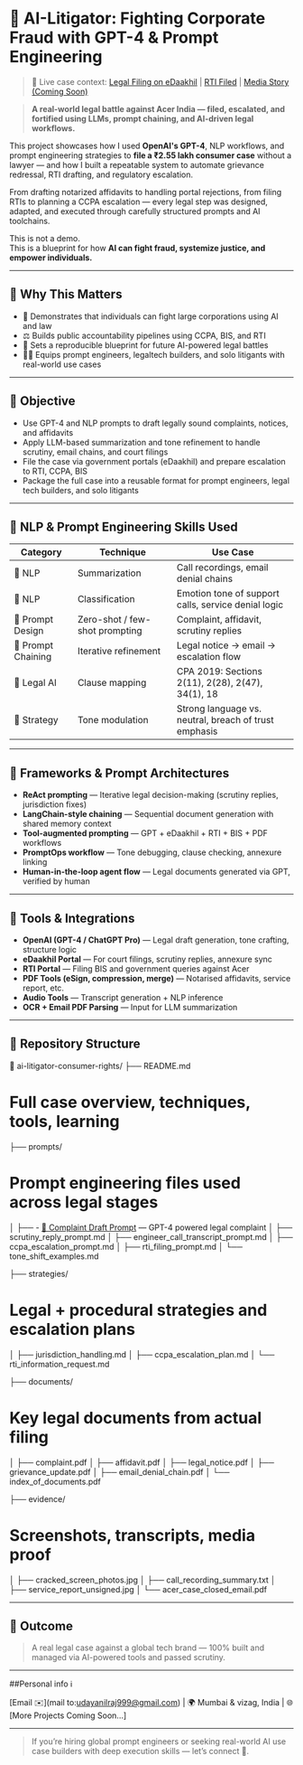 # 🧠 AI-Litigator: Fighting Corporate Fraud with GPT-4 & Prompt Engineering


> 🔗 Live case context: [Legal Filing on eDaakhil](#) | [RTI Filed](#) | [Media Story (Coming Soon)](#)
 

> **A real-world legal battle against Acer India — filed, escalated, and fortified using LLMs, prompt chaining, and AI-driven legal workflows.**

This project showcases how I used **OpenAI's GPT-4**, NLP workflows, and prompt engineering strategies to **file a ₹2.55 lakh consumer case** without a lawyer — and how I built a repeatable system to automate grievance redressal, RTI drafting, and regulatory escalation.

From drafting notarized affidavits to handling portal rejections, from filing RTIs to planning a CCPA escalation — every legal step was designed, adapted, and executed through carefully structured prompts and AI toolchains.

This is not a demo.  
This is a blueprint for how **AI can fight fraud, systemize justice, and empower individuals.**

---

## 🙌 Why This Matters

- 💼 Demonstrates that individuals can fight large corporations using AI and law
- ⚖️ Builds public accountability pipelines using CCPA, BIS, and RTI
- 🧠 Sets a reproducible blueprint for future AI-powered legal battles
- 👨‍💻 Equips prompt engineers, legaltech builders, and solo litigants with real-world use cases

---

## 🎯 Objective

- Use GPT-4 and NLP prompts to draft legally sound complaints, notices, and affidavits
- Apply LLM-based summarization and tone refinement to handle scrutiny, email chains, and court filings
- File the case via government portals (eDaakhil) and prepare escalation to RTI, CCPA, BIS
- Package the full case into a reusable format for prompt engineers, legal tech builders, and solo litigants

---

## 🧠 NLP & Prompt Engineering Skills Used

| Category | Technique | Use Case |
|----------|-----------|----------|
| 🧠 NLP | Summarization | Call recordings, email denial chains |
| 🧠 NLP | Classification | Emotion tone of support calls, service denial logic |
| 📘 Prompt Design | Zero-shot / few-shot prompting | Complaint, affidavit, scrutiny replies |
| 🔁 Prompt Chaining | Iterative refinement | Legal notice → email → escalation flow |
| 📘 Legal AI | Clause mapping | CPA 2019: Sections 2(11), 2(28), 2(47), 34(1), 18 |
| 🎯 Strategy | Tone modulation | Strong language vs. neutral, breach of trust emphasis |

---

## 🧠 Frameworks & Prompt Architectures

- **ReAct prompting** — Iterative legal decision-making (scrutiny replies, jurisdiction fixes)
- **LangChain-style chaining** — Sequential document generation with shared memory context
- **Tool-augmented prompting** — GPT + eDaakhil + RTI + BIS + PDF workflows
- **PromptOps workflow** — Tone debugging, clause checking, annexure linking
- **Human-in-the-loop agent flow** — Legal documents generated via GPT, verified by human

---

## 🔧 Tools & Integrations

- **OpenAI (GPT-4 / ChatGPT Pro)** — Legal draft generation, tone crafting, structure logic
- **eDaakhil Portal** — For court filings, scrutiny replies, annexure sync
- **RTI Portal** — Filing BIS and government queries against Acer
- **PDF Tools (eSign, compression, merge)** — Notarised affidavits, service report, etc.
- **Audio Tools** — Transcript generation + NLP inference
- **OCR + Email PDF Parsing** — Input for LLM summarization

---

## 📁 Repository Structure

📂 ai-litigator-consumer-rights/
├── README.md                      
# Full case overview, techniques, tools, learning

├── prompts/                      
# Prompt engineering files used across legal stages
│   ├── - [📄 Complaint Draft Prompt](./complaint_draft_prompt.md) — GPT-4 powered legal complaint
│   ├── scrutiny_reply_prompt.md
│   ├── engineer_call_transcript_prompt.md
│   ├── ccpa_escalation_prompt.md
│   ├── rti_filing_prompt.md
│   └── tone_shift_examples.md

├── strategies/                    
# Legal + procedural strategies and escalation plans
│   ├── jurisdiction_handling.md
│   ├── ccpa_escalation_plan.md
│   └── rti_information_request.md

├── documents/                    
# Key legal documents from actual filing
│   ├── complaint.pdf
│   ├── affidavit.pdf
│   ├── legal_notice.pdf
│   ├── grievance_update.pdf
│   ├── email_denial_chain.pdf
│   └── index_of_documents.pdf

├── evidence/                       
# Screenshots, transcripts, media proof
│   ├── cracked_screen_photos.jpg
│   ├── call_recording_summary.txt
│   ├── service_report_unsigned.jpg
│   └── acer_case_closed_email.pdf

---

## 🎯 Outcome

> A real legal case against a global tech brand — 100% built and managed via AI-powered tools and passed scrutiny.

---

##Personal info ℹ️  

 [Email ✉️](mail to:udayanilraj999@gmail.com)
 | 🌍 Mumbai & vizag, India
 | 🌐 [More Projects Coming Soon...]

---

> If you’re hiring global prompt engineers or seeking real-world AI use case builders with deep execution skills — let’s connect 🤝.















